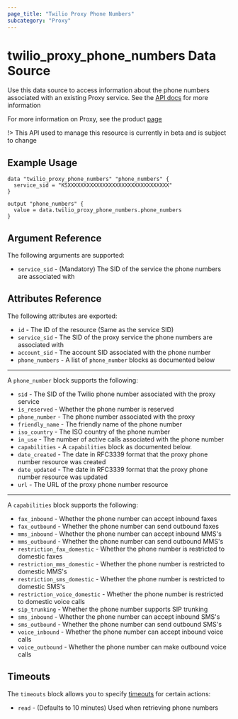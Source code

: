```yaml
---
page_title: "Twilio Proxy Phone Numbers"
subcategory: "Proxy"
---
```


# twilio_proxy_phone_numbers Data Source

Use this data source to access information about the phone numbers associated with an existing Proxy service. See the [API docs](https://www.twilio.com/docs/proxy/api/phone-number) for more information

For more information on Proxy, see the product [page](https://www.twilio.com/docs/proxy)

!> This API used to manage this resource is currently in beta and is subject to change

## Example Usage

```hcl
data "twilio_proxy_phone_numbers" "phone_numbers" {
  service_sid = "KSXXXXXXXXXXXXXXXXXXXXXXXXXXXXXXXX"
}

output "phone_numbers" {
  value = data.twilio_proxy_phone_numbers.phone_numbers
}
```

## Argument Reference

The following arguments are supported:

- `service_sid` - (Mandatory) The SID of the service the phone numbers are associated with

## Attributes Reference

The following attributes are exported:

- `id` - The ID of the resource (Same as the service SID)
- `service_sid` - The SID of the proxy service the phone numbers are associated with
- `account_sid` - The account SID associated with the phone number
- `phone_numbers` - A list of `phone_number` blocks as documented below

---

A `phone_number` block supports the following:

- `sid` - The SID of the Twilio phone number associated with the proxy service
- `is_reserved` - Whether the phone number is reserved
- `phone_number` - The phone number associated with the proxy
- `friendly_name` - The friendly name of the phone number
- `iso_country` - The ISO country of the phone number
- `in_use` - The number of active calls associated with the phone number
- `capabilities` - A `capabilities` block as documented below.
- `date_created` - The date in RFC3339 format that the proxy phone number resource was created
- `date_updated` - The date in RFC3339 format that the proxy phone number resource was updated
- `url` - The URL of the proxy phone number resource

---

A `capabilities` block supports the following:

- `fax_inbound` - Whether the phone number can accept inbound faxes
- `fax_outbound` - Whether the phone number can send outbound faxes
- `mms_inbound` - Whether the phone number can accept inbound MMS's
- `mms_outbound` - Whether the phone number can send outbound MMS's
- `restriction_fax_domestic` - Whether the phone number is restricted to domestic faxes
- `restriction_mms_domestic` - Whether the phone number is restricted to domestic MMS's
- `restriction_sms_domestic` - Whether the phone number is restricted to domestic SMS's
- `restriction_voice_domestic` - Whether the phone number is restricted to domestic voice calls
- `sip_trunking` - Whether the phone number supports SIP trunking
- `sms_inbound` - Whether the phone number can accept inbound SMS's
- `sms_outbound` - Whether the phone number can send outbound SMS's
- `voice_inbound` - Whether the phone number can accept inbound voice calls
- `voice_outbound` - Whether the phone number can make outbound voice calls

## Timeouts

The `timeouts` block allows you to specify [timeouts](https://www.terraform.io/docs/configuration/resources.html#timeouts) for certain actions:

- `read` - (Defaults to 10 minutes) Used when retrieving phone numbers
